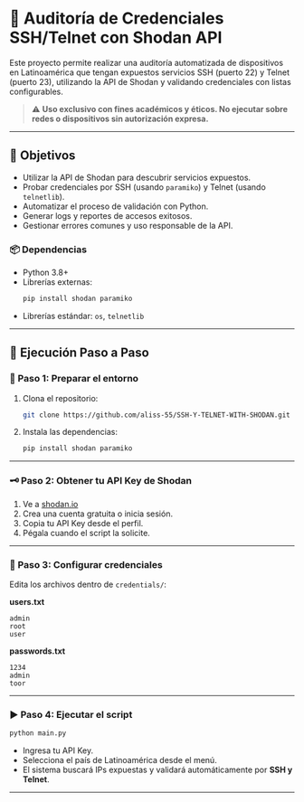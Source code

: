 # 🔐 Auditoría de Credenciales SSH/Telnet con Shodan API

Este proyecto permite realizar una auditoría automatizada de dispositivos en Latinoamérica que tengan expuestos servicios SSH (puerto 22) y Telnet (puerto 23), utilizando la API de Shodan y validando credenciales con listas configurables.

> ⚠️ **Uso exclusivo con fines académicos y éticos. No ejecutar sobre redes o dispositivos sin autorización expresa.**

---

## 🎯 Objetivos

- Utilizar la API de Shodan para descubrir servicios expuestos.
- Probar credenciales por SSH (usando `paramiko`) y Telnet (usando `telnetlib`).
- Automatizar el proceso de validación con Python.
- Generar logs y reportes de accesos exitosos.
- Gestionar errores comunes y uso responsable de la API.

### 📦 Dependencias

- Python 3.8+
- Librerías externas:
  ```bash
  pip install shodan paramiko
  ```
- Librerías estándar: `os`, `telnetlib`

---

## 🧪 Ejecución Paso a Paso

### 🔧 Paso 1: Preparar el entorno

1. Clona el repositorio:
   ```bash
   git clone https://github.com/aliss-55/SSH-Y-TELNET-WITH-SHODAN.git
   ```

2. Instala las dependencias:
   ```bash
   pip install shodan paramiko
   ```

---

### 🗝️ Paso 2: Obtener tu API Key de Shodan

1. Ve a [shodan.io](https://www.shodan.io/)
2. Crea una cuenta gratuita o inicia sesión.
3. Copia tu API Key desde el perfil.
4. Pégala cuando el script la solicite.

---

### 📁 Paso 3: Configurar credenciales

Edita los archivos dentro de `credentials/`:

**users.txt**
```
admin
root
user
```

**passwords.txt**
```
1234
admin
toor
```

---

### ▶️ Paso 4: Ejecutar el script

```bash
python main.py
```

- Ingresa tu API Key.
- Selecciona el país de Latinoamérica desde el menú.
- El sistema buscará IPs expuestas y validará automáticamente por **SSH y Telnet**.

---
